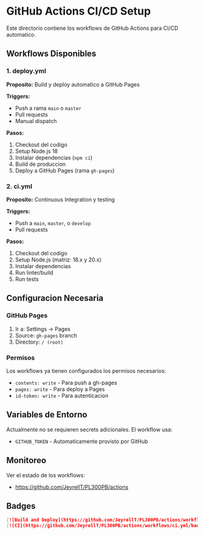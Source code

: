 # GitHub Actions CI/CD Setup

Este directorio contiene los workflows de GitHub Actions para CI/CD automatico.

## Workflows Disponibles

### 1. deploy.yml
**Proposito:** Build y deploy automatico a GitHub Pages

**Triggers:**
- Push a rama `main` o `master`
- Pull requests
- Manual dispatch

**Pasos:**
1. Checkout del codigo
2. Setup Node.js 18
3. Instalar dependencias (`npm ci`)
4. Build de produccion
5. Deploy a GitHub Pages (rama `gh-pages`)

### 2. ci.yml
**Proposito:** Continuous Integration y testing

**Triggers:**
- Push a `main`, `master`, o `develop`
- Pull requests

**Pasos:**
1. Checkout del codigo
2. Setup Node.js (matriz: 18.x y 20.x)
3. Instalar dependencias
4. Run linter/build
5. Run tests

## Configuracion Necesaria

### GitHub Pages
1. Ir a: Settings → Pages
2. Source: `gh-pages` branch
3. Directory: `/ (root)`

### Permisos
Los workflows ya tienen configurados los permisos necesarios:
- `contents: write` - Para push a gh-pages
- `pages: write` - Para deploy a Pages
- `id-token: write` - Para autenticacion

## Variables de Entorno

Actualmente no se requieren secrets adicionales. El workflow usa:
- `GITHUB_TOKEN` - Automaticamente provisto por GitHub

## Monitoreo

Ver el estado de los workflows:
- https://github.com/JeyrellT/PL300PB/actions

## Badges

```markdown
[![Build and Deploy](https://github.com/JeyrellT/PL300PB/actions/workflows/deploy.yml/badge.svg)](https://github.com/JeyrellT/PL300PB/actions/workflows/deploy.yml)
[![CI](https://github.com/JeyrellT/PL300PB/actions/workflows/ci.yml/badge.svg)](https://github.com/JeyrellT/PL300PB/actions/workflows/ci.yml)
```
